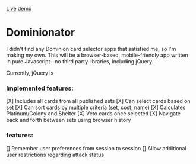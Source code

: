 [Live demo][live]

[live]: drransom.github.io/Dominionator

# Dominionator
I didn't find any Dominion card selector apps that satisfied me, so I'm making my own.
This will be a browser-based, mobile-friendly app written in pure Javascript--no
third party libraries, including jQuery.

Currently, jQuery is 

### Implemented features:


[X] Includes all cards from all published sets
[X] Can select cards based on set
[X] Can sort cards by multiple criteria (set, cost, name)
[X] Calculates Platinum/Colony and Shelter
[X] Veto cards once selected
[X] Navigate back and forth between sets using browser history

###  features:

[] Remember user preferences from session to session
[] Allow additional user restrictions regarding attack status
